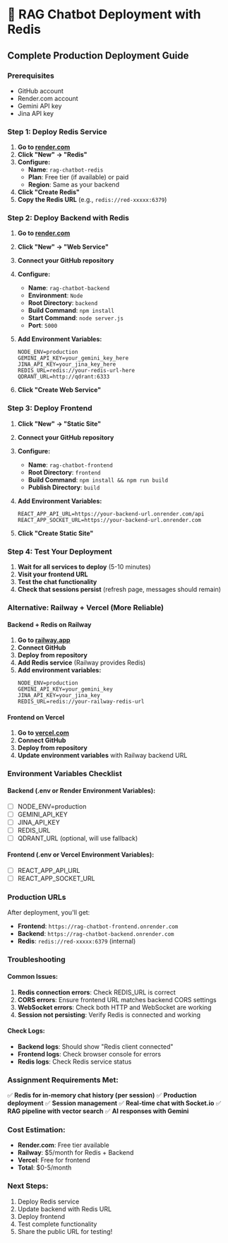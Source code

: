 # 🚀 RAG Chatbot Deployment with Redis

## Complete Production Deployment Guide

### Prerequisites
- GitHub account
- Render.com account
- Gemini API key
- Jina API key

### Step 1: Deploy Redis Service

1. **Go to [render.com](https://render.com)**
2. **Click "New" → "Redis"**
3. **Configure:**
   - **Name**: `rag-chatbot-redis`
   - **Plan**: Free tier (if available) or paid
   - **Region**: Same as your backend
4. **Click "Create Redis"**
5. **Copy the Redis URL** (e.g., `redis://red-xxxxx:6379`)

### Step 2: Deploy Backend with Redis

1. **Go to [render.com](https://render.com)**
2. **Click "New" → "Web Service"**
3. **Connect your GitHub repository**
4. **Configure:**
   - **Name**: `rag-chatbot-backend`
   - **Environment**: `Node`
   - **Root Directory**: `backend`
   - **Build Command**: `npm install`
   - **Start Command**: `node server.js`
   - **Port**: `5000`

5. **Add Environment Variables:**
   ```
   NODE_ENV=production
   GEMINI_API_KEY=your_gemini_key_here
   JINA_API_KEY=your_jina_key_here
   REDIS_URL=redis://your-redis-url-here
   QDRANT_URL=http://qdrant:6333
   ```

6. **Click "Create Web Service"**

### Step 3: Deploy Frontend

1. **Click "New" → "Static Site"**
2. **Connect your GitHub repository**
3. **Configure:**
   - **Name**: `rag-chatbot-frontend`
   - **Root Directory**: `frontend`
   - **Build Command**: `npm install && npm run build`
   - **Publish Directory**: `build`

4. **Add Environment Variables:**
   ```
   REACT_APP_API_URL=https://your-backend-url.onrender.com/api
   REACT_APP_SOCKET_URL=https://your-backend-url.onrender.com
   ```

5. **Click "Create Static Site"**

### Step 4: Test Your Deployment

1. **Wait for all services to deploy** (5-10 minutes)
2. **Visit your frontend URL**
3. **Test the chat functionality**
4. **Check that sessions persist** (refresh page, messages should remain)

### Alternative: Railway + Vercel (More Reliable)

#### Backend + Redis on Railway
1. **Go to [railway.app](https://railway.app)**
2. **Connect GitHub**
3. **Deploy from repository**
4. **Add Redis service** (Railway provides Redis)
5. **Add environment variables:**
   ```
   NODE_ENV=production
   GEMINI_API_KEY=your_gemini_key
   JINA_API_KEY=your_jina_key
   REDIS_URL=redis://your-railway-redis-url
   ```

#### Frontend on Vercel
1. **Go to [vercel.com](https://vercel.com)**
2. **Connect GitHub**
3. **Deploy from repository**
4. **Update environment variables** with Railway backend URL

### Environment Variables Checklist

#### Backend (.env or Render Environment Variables):
- [ ] NODE_ENV=production
- [ ] GEMINI_API_KEY
- [ ] JINA_API_KEY
- [ ] REDIS_URL
- [ ] QDRANT_URL (optional, will use fallback)

#### Frontend (.env or Vercel Environment Variables):
- [ ] REACT_APP_API_URL
- [ ] REACT_APP_SOCKET_URL

### Production URLs

After deployment, you'll get:
- **Frontend**: `https://rag-chatbot-frontend.onrender.com`
- **Backend**: `https://rag-chatbot-backend.onrender.com`
- **Redis**: `redis://red-xxxxx:6379` (internal)

### Troubleshooting

#### Common Issues:
1. **Redis connection errors**: Check REDIS_URL is correct
2. **CORS errors**: Ensure frontend URL matches backend CORS settings
3. **WebSocket errors**: Check both HTTP and WebSocket are working
4. **Session not persisting**: Verify Redis is connected and working

#### Check Logs:
- **Backend logs**: Should show "Redis client connected"
- **Frontend logs**: Check browser console for errors
- **Redis logs**: Check Redis service status

### Assignment Requirements Met:

✅ **Redis for in-memory chat history (per session)**
✅ **Production deployment**
✅ **Session management**
✅ **Real-time chat with Socket.io**
✅ **RAG pipeline with vector search**
✅ **AI responses with Gemini**

### Cost Estimation:
- **Render.com**: Free tier available
- **Railway**: $5/month for Redis + Backend
- **Vercel**: Free for frontend
- **Total**: $0-5/month

### Next Steps:
1. Deploy Redis service
2. Update backend with Redis URL
3. Deploy frontend
4. Test complete functionality
5. Share the public URL for testing!
